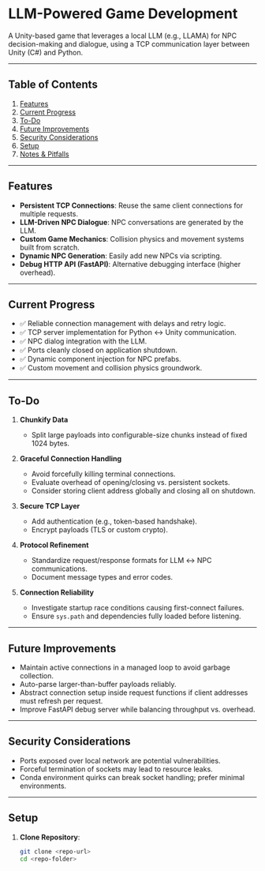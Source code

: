 # LLM-Powered Game Development

A Unity-based game that leverages a local LLM (e.g., LLAMA) for NPC decision-making and dialogue, using a TCP communication layer between Unity (C#) and Python.

---

## Table of Contents

1. [Features](#features)
2. [Current Progress](#current-progress)
3. [To-Do](#to-do)
4. [Future Improvements](#future-improvements)
5. [Security Considerations](#security-considerations)
6. [Setup](#setup)
7. [Notes & Pitfalls](#notes--pitfalls)

---

## Features

- **Persistent TCP Connections**: Reuse the same client connections for multiple requests.
- **LLM-Driven NPC Dialogue**: NPC conversations are generated by the LLM.
- **Custom Game Mechanics**: Collision physics and movement systems built from scratch.
- **Dynamic NPC Generation**: Easily add new NPCs via scripting.
- **Debug HTTP API (FastAPI)**: Alternative debugging interface (higher overhead).

---

## Current Progress

- ✅ Reliable connection management with delays and retry logic.
- ✅ TCP server implementation for Python ↔ Unity communication.
- ✅ NPC dialog integration with the LLM.
- ✅ Ports cleanly closed on application shutdown.
- ✅ Dynamic component injection for NPC prefabs.
- ✅ Custom movement and collision physics groundwork.

---

## To-Do

1. **Chunkify Data**
   - Split large payloads into configurable-size chunks instead of fixed 1024 bytes.

2. **Graceful Connection Handling**
   - Avoid forcefully killing terminal connections.
   - Evaluate overhead of opening/closing vs. persistent sockets.
   - Consider storing client address globally and closing all on shutdown.

3. **Secure TCP Layer**
   - Add authentication (e.g., token-based handshake).
   - Encrypt payloads (TLS or custom crypto).

4. **Protocol Refinement**
   - Standardize request/response formats for LLM ↔ NPC communications.
   - Document message types and error codes.

5. **Connection Reliability**
   - Investigate startup race conditions causing first-connect failures.
   - Ensure `sys.path` and dependencies fully loaded before listening.

---

## Future Improvements

- Maintain active connections in a managed loop to avoid garbage collection.
- Auto-parse larger-than-buffer payloads reliably.
- Abstract connection setup inside request functions if client addresses must refresh per request.
- Improve FastAPI debug server while balancing throughput vs. overhead.

---

## Security Considerations

- Ports exposed over local network are potential vulnerabilities.
- Forceful termination of sockets may lead to resource leaks.
- Conda environment quirks can break socket handling; prefer minimal environments.

---

## Setup

1. **Clone Repository**:
   ```bash
   git clone <repo-url>
   cd <repo-folder>
